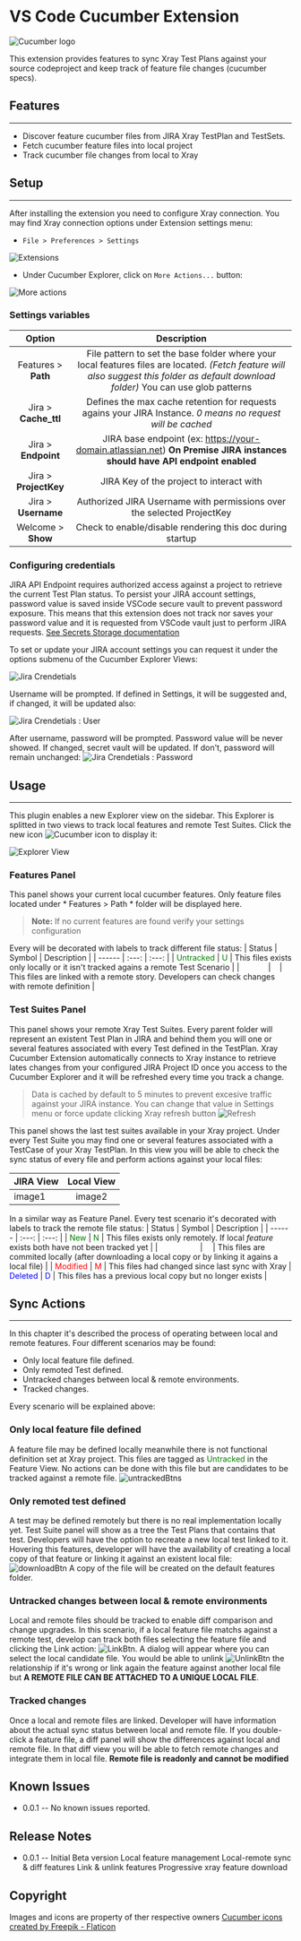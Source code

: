 # VS Code Cucumber Extension

![Cucumber logo](//logo.png)

This extension provides features to sync Xray Test Plans against your source codeproject and keep track of feature file changes (cucumber specs).

## Features
---
- Discover feature cucumber files from JIRA Xray TestPlan and TestSets.
- Fetch cucumber feature files into local project
- Track cucumber file changes from local to Xray

## Setup
---
After installing the extension you need to configure Xray connection. You may find Xray connection options under Extension settings menu:
- `File > Preferences > Settings`

![Extensions](//extensions.png)
- Under Cucumber Explorer, click on `More Actions...` button:

![More actions](//moreactions.png)

### Settings variables

| Option | Description |
| :---:  | :---: |
| Features > **Path**  | File pattern to set the base folder where your local features files are located. *(Fetch feature will also suggest this folder as default download folder)* You can use glob patterns |
| Jira > **Cache_ttl** | Defines the max cache retention for requests agains your JIRA Instance. *0 means no request will be cached* | 
| Jira > **Endpoint**  | JIRA base endpoint (ex: https://your-domain.atlassian.net) **On Premise JIRA instances should have API endpoint enabled**  |
| Jira > **ProjectKey**  | JIRA Key of the project to interact with |
| Jira > **Username**  | Authorized JIRA Username with permissions over the selected ProjectKey |
| Welcome > **Show**  | Check to enable/disable rendering this doc during startup |

### Configuring credentials

JIRA API Endpoint requires authorized access against a project to retrieve the current Test Plan status.
To persist your JIRA account settings, password value is saved inside VSCode secure vault to prevent password exposure. This means that this extension does not track nor saves your password value and it is requested from VSCode vault just to perform JIRA requests.
[See Secrets Storage documentation](https://code.visualstudio.com/api/references/vscode-api#SecretStorage)

To set or update your JIRA account settings you can request it under the options submenu of the Cucumber Explorer Views:

![Jira Crendetials](//jiraCredentials.png)

Username will be prompted. If defined in Settings, it will be suggested and, if changed, it will be updated also:

![Jira Crendetials : User](//jiraCredentialsUser.png)

After username, password will be prompted. Password value will be never showed. If changed, secret vault will be updated. If don't, password will remain unchanged:
![Jira Crendetials : Password](//jiraCredentialsPwd.png)

## Usage
---
This plugin enables a new Explorer view on the sidebar. This Explorer is splitted in two views to track local features and remote Test Suites. Click the new icon ![Cucumber icon](//cucumber.png) to display it:

![Explorer View](//explorerView.png)

### Features Panel

This panel shows your current local cucumber features. Only feature files located under * Features > Path * folder will be displayed here.
 
> **Note:** If no current features are found verify your settings configuration

Every will be decorated with labels to track different file status:
| Status | Symbol | Description |
| ------ | :---:  | :---: |
| <span style="color:green">Untracked</span> | <span style="color:green">U</span> | This files exists only locally or it isn't tracked agains a remote Test Scenario |
| <span style="color:white">Linked</span> | <span style="color:white">L</span> | This files are linked with a remote story. Developers can check changes with remote definition |

### Test Suites Panel

This panel shows your remote Xray Test Suites. Every parent folder will represent an existent Test Plan in JIRA and behind them you will one or several features associated with every Test defined in the TestPlan. Xray Cucumber Extension automatically connects to Xray instance to retrieve lates changes from your configured JIRA Project ID once you access to the Cucumber Explorer and it will be refreshed every time you track a change.

> Data is cached by default to 5 minutes to prevent excesive traffic against your JIRA instance. You can change that value in Settings menu or force update clicking Xray refresh button ![Refresh](//refreshBtn.png)

This panel shows the last test suites available in your Xray project. Under every Test Suite you may find one or several features associated with a TestCase of your Xray TestPlan. In this view you will be able to check the sync status of every file and perform actions against your local files:

| JIRA View | Local View |
| ------ | :---:  | 
| image1 | image2 |

In a similar way as Feature Panel. Every test scenario it's decorated with labels to track the remote file status:
| Status | Symbol | Description |
| ------ | :---:  | :---: |
| <span style="color:green">New</span> | <span style="color:green">N</span> | This files exists only remotely. If local *feature* exists both have not been tracked yet |
| <span style="color:white">Commited</span> | <span style="color:white">C</span> | This files are commited locally (after downloading a local copy or by linking it agains a local file) |
| <span style="color:red">Modified</span> | <span style="color:red">M</span> | This files had changed since last sync with Xray |
<span style="color:blue">Deleted</span> | <span style="color:blue">D</span> | This files has a previous local copy but no longer exists |

## Sync Actions
---

In this chapter it's described the process of operating between local and remote features.
Four different scenarios may be found:
* Only local feature file defined.
* Only remoted Test defined.
* Untracked changes between local & remote environments.
* Tracked changes.

Every scenario will be explained above:
### Only local feature file defined

A feature file may be defined locally meanwhile there is not functional definition set at Xray project.
This files are tagged as <span style="color:green">Untracked</span> in the Feature View. No actions can be done with this file but are candidates to be tracked against a remote file. 
![untrackedBtns](//scenarioUntracked.png)

### Only remoted test defined

A test may be defined remotely but there is no real implementation locally yet. Test Suite panel will show as a tree the Test Plans that contains that test. Developers will have the option to recreate a new local test linked to it. Hovering this features, developer will have the availability of creating a local copy of that feature or linking it against an existent local file: ![downloadBtn](//downloadBtn.png)
A copy of the file will be created on the default features folder.

### Untracked changes between local & remote environments

Local and remote files should be tracked to enable diff comparison and change upgrades. In this scenario, if a local feature file matchs against a remote test, develop can track both files selecting the feature file and clicking the Link action: ![LinkBtn](//linkBtn.png). A dialog will appear where you can select the local candidate file. You would be able to unlink ![UnlinkBtn](//unlinkBtn.png) the relationship if it's wrong or link again the feature against another local file but **A REMOTE FILE CAN BE ATTACHED TO A UNIQUE LOCAL FILE**.

### Tracked changes

Once a local and remote files are linked. Developer will have information about the actual sync status between local and remote file. If you double-click a feature file, a diff panel will show the differences against local and remote file. In that diff view you will be able to fetch remote changes and integrate them in local file. **Remote file is readonly and cannot be modified**

## Known Issues

 - 0.0.1 -- No known issues reported.

 ## Release Notes

  - 0.0.1 -- Initial Beta version
             Local feature management
             Local-remote sync & diff features
             Link & unlink features
             Progressive xray feature download

## Copyright

Images and icons are property of ther respective owners
[Cucumber icons created by Freepik - Flaticon](https://www.flaticon.com/free-icons/cucumber)